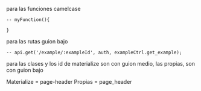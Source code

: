 para las funciones camelcase

	-- myFunction(){
		
	}

para las rutas guion bajo

	-- api.get('/example/:exampleId', auth, exampleCtrl.get_example);

para las clases y los id de materialize son con guion medio, las propias, son con guion bajo

Materialize = page-header
Propias = page_header